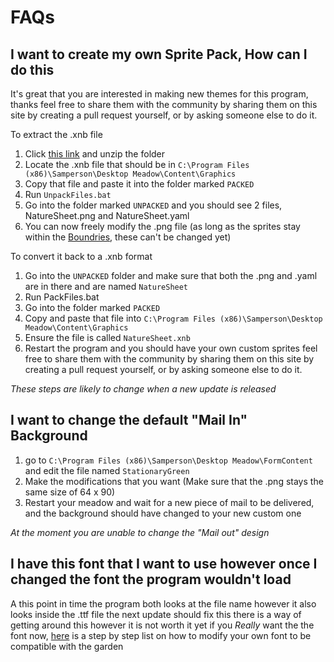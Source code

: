 # FAQs

## I want to create my own Sprite Pack, How can I do this

It's great that you are interested in making new themes for this program, thanks
feel free to share them with the community by sharing them on this site by creating a pull request yourself, or by asking someone else to do it.

To extract the .xnb file
1. Click [this link](https://drive.google.com/file/d/1z5kLzT6r_F685V_qAf0ZNj1TaukU4CSN/view?usp=sharing) and unzip the folder
2. Locate the .xnb file that should be in `C:\Program Files (x86)\Samperson\Desktop Meadow\Content\Graphics`
3. Copy that file and paste it into the folder marked `PACKED`
4. Run `UnpackFiles.bat`
5. Go into the folder marked `UNPACKED` and you should see 2 files, NatureSheet.png and NatureSheet.yaml
6. You can now freely modify the .png file (as long as the sprites stay within the [Boundries](), these can't be changed yet)

To convert it back to a .xnb format
1. Go into the `UNPACKED` folder and make sure that both the .png and .yaml are in there and are named `NatureSheet`
2. Run PackFiles.bat
3. Go into the folder marked `PACKED`
4. Copy and paste that file into `C:\Program Files (x86)\Samperson\Desktop Meadow\Content\Graphics`
5. Ensure the file is called `NatureSheet.xnb`
6. Restart the program and you should have your own custom sprites
feel free to share them with the community by sharing them on this site by creating a pull request yourself, or by asking someone else to do it.

*These steps are likely to change when a new update is released*

## I want to change the default "Mail In" Background

1. go to `C:\Program Files (x86)\Samperson\Desktop Meadow\FormContent` and edit the file named `StationaryGreen`
2. Make the modifications that you want (Make sure that the .png stays the same size of 64 x 90)
3. Restart your meadow and wait for a new piece of mail to be delivered, and the background should have changed to your new custom one

*At the moment you are unable to change the "Mail out" design*

## I have this font that I want to use however once I changed the font the program wouldn't load

A this point in time the program both looks at the file name however it also looks inside the .ttf file
the next update should fix this
there is a way of getting around this however it is not worth it yet
if you *Really* want the the font now, [here](https://drive.google.com/file/d/1dXz7SouZmQ-jo_grLvVn9jPhxsdXOnFR/view?usp=sharing) is a step by step list on how to modify your own font to be compatible with the garden
